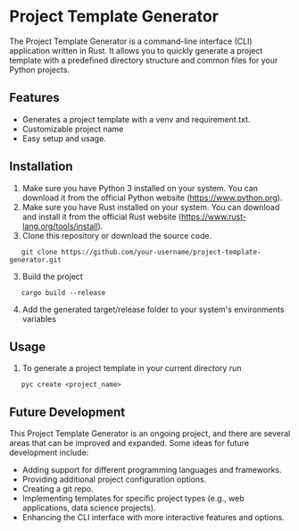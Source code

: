 # Project Template Generator

The Project Template Generator is a command-line interface (CLI) application written in Rust. 
It allows you to quickly generate a project template with a predefined directory structure and common files for your Python projects.

## Features
- Generates a project template with a venv and requirement.txt.
- Customizable project name
- Easy setup and usage.

## Installation
1. Make sure you have Python 3 installed on your system. You can download it from the official Python website (https://www.python.org).
2. Make sure you have Rust installed on your system. You can download and install it from the official Rust website (https://www.rust-lang.org/tools/install).
3. Clone this repository or download the source code.
```shell
   git clone https://github.com/your-username/project-template-generator.git
```
3. Build the project
```shell
   cargo build --release
```
4. Add the generated target/release folder to your system's environments variables

## Usage
1. To generate a project template in your current directory run
```shell
   pyc create <project_name>
```

## Future Development 
This Project Template Generator is an ongoing project, and there are several areas that can be improved and expanded. Some ideas for future development include:

- Adding support for different programming languages and frameworks.
- Providing additional project configuration options.
- Creating a git repo. 
- Implementing templates for specific project types (e.g., web applications, data science projects).
- Enhancing the CLI interface with more interactive features and options.

